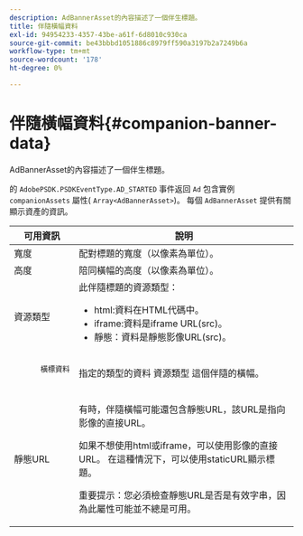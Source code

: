 ```yaml
---
description: AdBannerAsset的內容描述了一個伴生標題。
title: 伴隨橫幅資料
exl-id: 94954233-4357-43be-a61f-6d8010c930ca
source-git-commit: be43bbbd1051886c8979ff590a3197b2a7249b6a
workflow-type: tm+mt
source-wordcount: '178'
ht-degree: 0%

---
```


# 伴隨橫幅資料{#companion-banner-data}

AdBannerAsset的內容描述了一個伴生標題。

<!--<a id="section_D730B4FD6FD749E9860B6A07FC110552"></a>-->

的 `AdobePSDK.PSDKEventType.AD_STARTED` 事件返回 `Ad` 包含實例 `companionAssets` 屬性( `Array<AdBannerAsset>`)。
每個 `AdBannerAsset` 提供有關顯示資產的資訊。

<table id="table_760C885E2DCA4BE983CC57FDA7BD5B14"> 
 <thead> 
  <tr> 
   <th colname="col1" class="entry"> 可用資訊 </th> 
   <th colname="col2" class="entry"> 說明 </th> 
  </tr> 
 </thead>
 <tbody> 
  <tr> 
   <td colname="col1"> 寬度 </td> 
   <td colname="col2"> 配對標題的寬度（以像素為單位）。 </td> 
  </tr> 
  <tr> 
   <td colname="col1"> 高度 </td> 
   <td colname="col2"> 陪同橫幅的高度（以像素為單位）。 </td> 
  </tr> 
  <tr> 
   <td colname="col1"> 資源類型 </td> 
   <td colname="col2">此伴隨標題的資源類型： 
    <ul id="ul_A067787FE49E4B6095BE0AC1D447DBB3"> 
     <li id="li_02B7224C67004095B3F6E50FD21E507E">html:資料在HTML代碼中。 </li> 
     <li id="li_5F37E14472424F808C6094F42009E676">iframe:資料是iframe URL(src)。 </li> 
     <li id="li_48E74AC5F00640EC8A4DE2CB31E106EC">靜態：資料是靜態影像URL(src)。 </li> 
    </ul> </td> 
  </tr> 
  <tr> 
   <td colname="col1">
    <pre>
      橫標資料
    </pre> </td> 
   <td colname="col2"> 指定的類型的資料 <span class="codeph"> 資源類型</span> 這個伴隨的橫幅。 </td> 
  </tr> 
  <tr> 
   <td colname="col1"> 靜態URL </td> 
   <td colname="col2"> <p>有時，伴隨橫幅可能還包含靜態URL，該URL是指向影像的直接URL。 </p> <p>如果不想使用html或iframe，可以使用影像的直接URL。 在這種情況下，可以使用staticURL顯示標題。 </p> <p>重要提示：您必須檢查靜態URL是否是有效字串，因為此屬性可能並不總是可用。 </p> </td> 
  </tr> 
 </tbody> 
</table>
